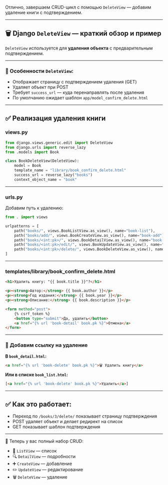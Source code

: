 Отлично, завершаем CRUD-цикл с помощью `DeleteView` — добавим удаление книги с подтверждением.

---

## 🗑️ Django `DeleteView` — краткий обзор и пример

`DeleteView` используется для **удаления объекта** с предварительным подтверждением.

---

### 📌 Особенности `DeleteView`:

* Отображает страницу с подтверждением удаления (GET)
* Удаляет объект при POST
* Требует `success_url` — куда перенаправлять после удаления
* По умолчанию ожидает шаблон `app/model_confirm_delete.html`

---

## ✅ Реализация удаления книги

### **views.py**

```python
from django.views.generic.edit import DeleteView
from django.urls import reverse_lazy
from .models import Book

class BookDeleteView(DeleteView):
    model = Book
    template_name = "library/book_confirm_delete.html"
    success_url = reverse_lazy("books")
    context_object_name = "book"
```

---

### **urls.py**

Добавим путь к удалению:

```python
from . import views

urlpatterns = [
    path("books/", views.BookListView.as_view(), name="book-list"),
    path("books/add/", views.BookCreateView.as_view(), name="book-add"),
    path("books/<int:pk>/", views.BookDetailView.as_view(), name="book-detail"),
    path("books/<int:pk>/edit/", views.BookUpdateView.as_view(), name="book-edit"),
    path("books/<int:pk>/delete/", views.BookDeleteView.as_view(), name="book-delete"),
]
```

---

### **templates/library/book\_confirm\_delete.html**

```html
<h1>Удалить книгу: "{{ book.title }}"?</h1>

<p><strong>Автор:</strong> {{ book.author }}</p>
<p><strong>Год издания:</strong> {{ book.year }}</p>
<p><strong>Описание:</strong> {{ book.description }}</p>

<form method="post">
    {% csrf_token %}
    <button type="submit">Да, удалить</button>
    <a href="{% url 'book-detail' book.pk %}">Отмена</a>
</form>
```

---

### 📌 Добавим ссылку на удаление

**В `book_detail.html`:**

```html
<a href="{% url 'book-delete' book.pk %}">🗑️ Удалить книгу</a>
```

**Или в списке `book_list.html`:**

```html
[<a href="{% url 'book-delete' book.pk %}">Удалить</a>]
```

---

## ✅ Как это работает:

* Переход по `/books/3/delete/` показывает страницу подтверждения
* POST удаляет объект и делает редирект на список
* GET показывает шаблон подтверждения

---

🎯 Теперь у вас полный набор CRUD:

* 📄 `ListView` — список
* 🔍 `DetailView` — подробности
* ➕ `CreateView` — добавление
* ✏️ `UpdateView` — редактирование
* 🗑️ `DeleteView` — удаление

